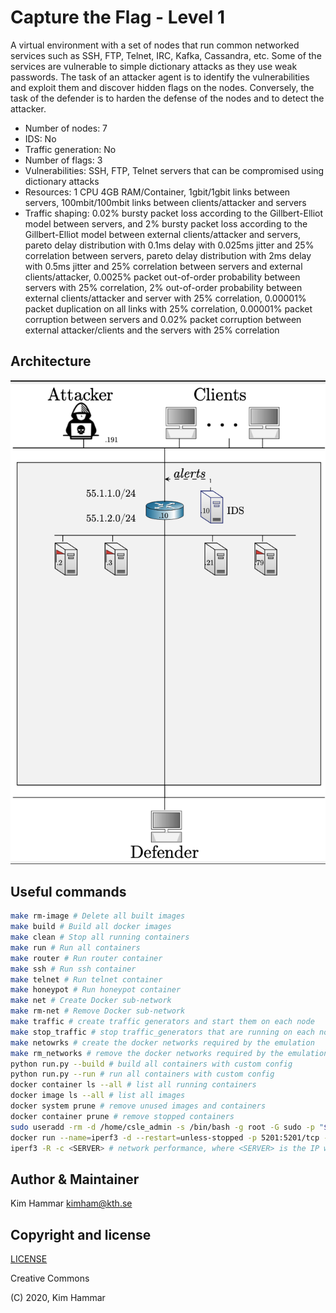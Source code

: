 # Capture the Flag - Level 1

A virtual environment with a set of nodes that run common networked services such as SSH, FTP, Telnet, IRC, Kafka, 
Cassandra, etc. Some of the services are vulnerable to simple dictionary attacks as they use weak passwords. 
The task of an attacker agent is to identify the vulnerabilities and exploit them and discover hidden flags
on the nodes. Conversely, the task of the defender is to harden the defense of the nodes and to detect the 
attacker. 

- Number of nodes: 7
- IDS: No
- Traffic generation: No
- Number of flags: 3
- Vulnerabilities: SSH, FTP, Telnet servers that can be compromised using dictionary attacks
- Resources: 1 CPU 4GB RAM/Container, 1gbit/1gbit links between servers, 
100mbit/100mbit links between clients/attacker and servers
- Traffic shaping:
0.02% bursty packet loss according to the Gillbert-Elliot model between servers, and
2% bursty packet loss according to the Gillbert-Elliot model between external clients/attacker and servers,
pareto delay distribution with 0.1ms delay with 0.025ms jitter and 25% correlation between servers,
pareto delay distribution with 2ms delay with 0.5ms jitter and 25% correlation between servers and external clients/attacker,
0.0025% packet out-of-order probability between servers with 25% correlation, 
2% out-of-order probability between external clients/attacker and server with 25% correlation,
0.00001% packet duplication on all links with 25% correlation,
0.00001% packet corruption between servers and 0.02% packet corruption between external attacker/clients and the servers with 25% correlation




## Architecture
<p align="center">
<img src="env.png" width="600">
</p>


## Useful commands

```bash
make rm-image # Delete all built images
make build # Build all docker images
make clean # Stop all running containers
make run # Run all containers
make router # Run router container
make ssh # Run ssh container
make telnet # Run telnet container
make honeypot # Run honeypot container
make net # Create Docker sub-network
make rm-net # Remove Docker sub-network
make traffic # create traffic generators and start them on each node
make stop_traffic # stop traffic_generators that are running on each node
make netowrks # create the docker networks required by the emulation
make rm_networks # remove the docker networks required by the emulation
python run.py --build # build all containers with custom config
python run.py --run # run all containers with custom config
docker container ls --all # list all running containers
docker image ls --all # list all images
docker system prune # remove unused images and containers
docker container prune # remove stopped containers
sudo useradd -rm -d /home/csle_admin -s /bin/bash -g root -G sudo -p "$(openssl passwd -1 'csle@admin-pw_191')" csle_admin
docker run --name=iperf3 -d --restart=unless-stopped -p 5201:5201/tcp -p 5201:5201/udp mlabbe/iperf3 # Start the iperf server on the host
iperf3 -R -c <SERVER> # network performance, where <SERVER> is the IP where the iperf server is running e.g. the host 172.31.212.92    
```

## Author & Maintainer

Kim Hammar <kimham@kth.se>

## Copyright and license

[LICENSE](../../../../../LICENSE.md)

Creative Commons

(C) 2020, Kim Hammar
